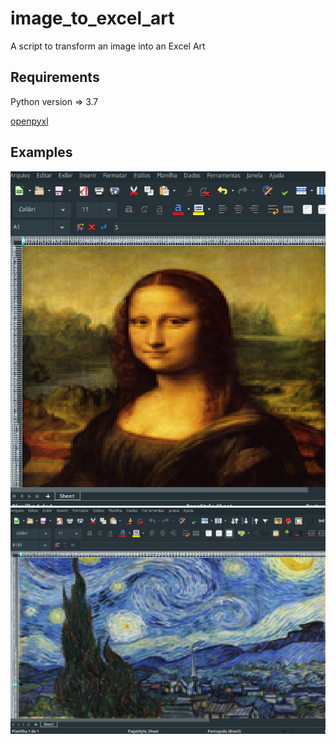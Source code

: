 # image_to_excel_art
 A script to transform an image into an Excel Art
 
## Requirements

<p>Python version => 3.7
<p><a href="https://pypi.org/project/openpyxl/" about="_blank" >openpyxl</a> 

## Examples

<img src="https://raw.githubusercontent.com/Luan-Michel/image_to_excel_art/master/images/monalisa_excel.png" />

<img src="https://raw.githubusercontent.com/Luan-Michel/image_to_excel_art/master/images/van_gogh_excel.png" />
